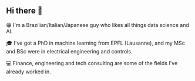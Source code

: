 ## Hi there 👋

:grin:  I'm a Brazilian/Italian/Japanese guy who likes all things data science and AI.

:mortar_board:  I've got a PhD in machine learning from EPFL (Lausanne), and my MSc and BSc were in electrical engineering and controls.

:computer:  Finance, engineering and tech consulting are some of the fields I've already worked in.

<!--
**emilioMaddalena/emilioMaddalena** is a ✨ _special_ ✨ repository because its `README.md` (this file) appears on your GitHub profile.

Here are some ideas to get you started:

- 🔭 I’m currently working on ...
- 🌱 I’m currently learning ...
- 👯 I’m looking to collaborate on ...
- 🤔 I’m looking for help with ...
- 💬 Ask me about ...
- 📫 How to reach me: ...
- 😄 Pronouns: ...
- ⚡ Fun fact: ...
-->
